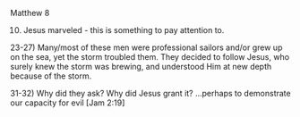 Matthew 8


10) Jesus marveled - this is something to pay attention to.


23-27) Many/most of these men were professional sailors and/or grew up on the sea, yet the storm troubled them.
       They decided to follow Jesus, who surely knew the storm was brewing, and understood Him at new depth because of the storm.


31-32)	Why did they ask?
		Why did Jesus grant it?
		...perhaps to demonstrate our capacity for evil
		[Jam 2:19]
